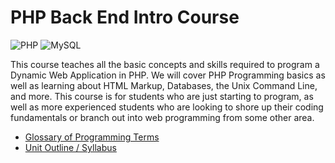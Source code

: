 PHP Back End Intro Course
=========================

![PHP](images/php.png "PHP")       ![MySQL](images/mysql.png "MySQL")

This course teaches all the basic concepts and skills required to program a Dynamic Web Application in PHP.  We will cover PHP Programming basics as well as learning about HTML Markup, Databases, the Unix Command Line, and more. This course is for students who are just starting to program, as well as more experienced students who are looking to shore up their coding fundamentals or branch out into web programming from some other area.

* [Glossary of Programming Terms](https://github.com/AustinCodingAcademy/PHPIntro/blob/master/Glossary.md)
* [Unit Outline / Syllabus](https://github.com/AustinCodingAcademy/PHPIntro/blob/master/UnitOutline.md)
